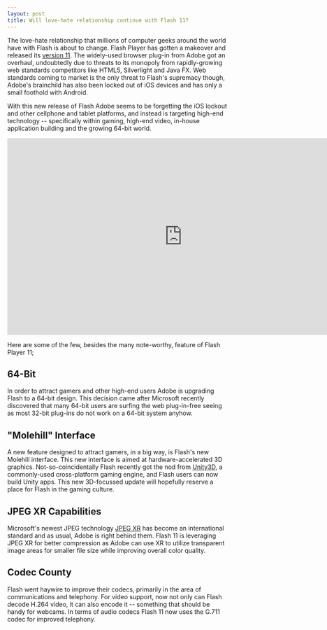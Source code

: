 ```yaml
---
layout: post
title: Will love-hate relationship continue with Flash 11?
---
```


The love-hate relationship that millions of computer geeks around the world have with Flash is about to change. Flash Player has gotten a makeover and released its <a href="http://labs.adobe.com/technologies/flashplatformruntimes/flashplayer11/">version 11</a>. The widely-used browser plug-in from Adobe got an overhaul, undoubtedly due to threats to its monopoly from rapidly-growing web standards competitors like HTML5, Silverlight and Java FX. Web standards coming to market is the only threat to Flash's supremacy though, Adobe's brainchild has also been locked out of iOS devices and has only a small foothold with Android.

With this new release of Flash Adobe seems to be forgetting the iOS lockout and other cellphone and tablet platforms, and instead is targeting high-end technology -- specifically within gaming, high-end video, in-house application building and the growing 64-bit world.

<iframe width="800" height="450" src="http://www.youtube.com/embed/tgwi0lWgX8w?hd=1" frameborder="0" allowfullscreen></iframe>

Here are some of the few, besides the many note-worthy, feature of Flash Player 11;

## 64-Bit

In order to attract gamers and other high-end users Adobe is upgrading Flash to a 64-bit design. This decision came after Microsoft recently discovered that many 64-bit users are surfing the web plug-in-free seeing as most 32-bit plug-ins do not work on a 64-bit system anyhow. 

## "Molehill" Interface

A new feature designed to attract gamers, in a big way, is Flash's new Molehill interface. This new interface is aimed at hardware-accelerated 3D graphics. Not-so-coincidentally Flash recently got the nod from <a href="http://unity3d.com/">Unity3D</a>, a commonly-used cross-platform gaming engine, and Flash users can now build Unity apps. This new 3D-focussed update will hopefully reserve a place for Flash in the gaming culture. 

## JPEG XR Capabilities

Microsoft's newest JPEG technology <a href="http://en.wikipedia.org/wiki/JPEG_XR">JPEG XR</a> has become an international standard and as usual, Adobe is right behind them. Flash 11 is leveraging JPEG XR for better compression as Adobe can use XR to utilize transparent image areas for smaller file size while improving overall color quality. 

## Codec County

Flash went haywire to improve their codecs, primarily in the area of communications and telephony. For video support, now not only can Flash decode H.264 video, it can also encode it -- something that should be handy for webcams. In terms of audio codecs Flash 11 now uses the G.711 codec for improved telephony.

